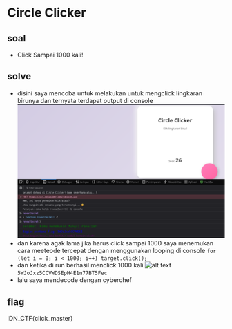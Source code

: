 # Circle Clicker
## soal
- Click Sampai 1000 kali!

## solve
- disini saya mencoba untuk melakukan untuk mengclick lingkaran birunya dan ternyata terdapat output di console
  ![alt text](<images/Circle Clicker/image.png>)
- dan karena agak lama jika harus click sampai 1000 saya menemukan cara meeteode tercepat dengan menggunakan looping di console
  ```for (let i = 0; i < 1000; i++) target.click();```
- dan ketika di run berhasil menclick 1000 kali
  ![alt text](<images/Circle Clicker/image-1.png>)
  ```5WJoJxz5CCVWDSEpH4E1n77BT5Fec```
- lalu saya mendecode dengan cyberchef
  

## flag
IDN_CTF{click_master}